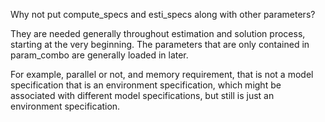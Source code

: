 
Why not put compute_specs and esti_specs along with other parameters?

They are needed generally throughout estimation and solution process, starting
at the very beginning. The parameters that are only contained in param_combo are
generally loaded in later. 

For example, parallel or not, and memory requirement, that is not a model specification
that is an environment specification, which might be associated with different model
specifications, but still is just an environment specification. 